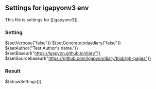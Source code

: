 ## Settings for igapyonv3 env

This file is settings for [[igapyonv3]].

### Setting

${setVerbose("false")}
${setGeneratetodaydiary("false")}
${setAuthor("Test Author's name.")}
${setBaseurl("https://igapyon.github.io/diary")}
${setSourcebaseurl("https://github.com/igapyon/diary/blob/gh-pages")}

### Result

${showSettings()}
